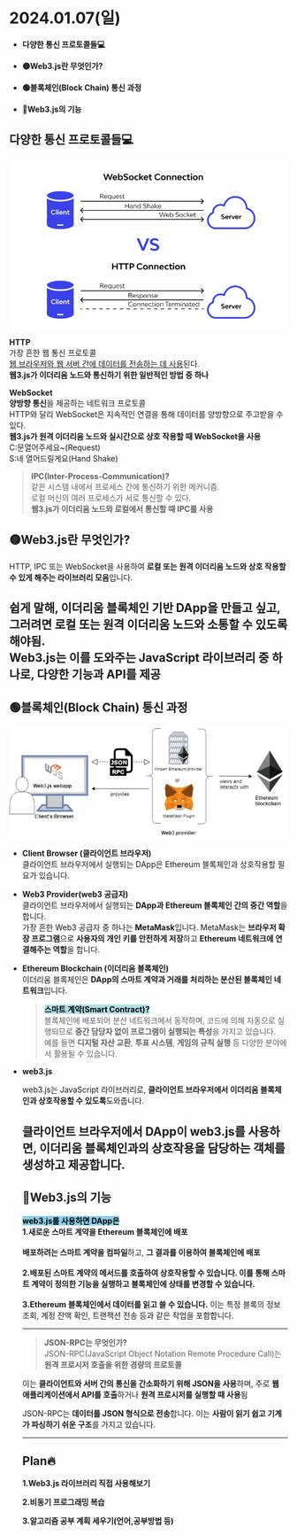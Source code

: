 <h1>2024.01.07(일)</h1>

<ul>

<li>

**다양한 통신 프로토콜들💻**<br>
<li>

**🟡Web3.js란 무엇인가?**

<li>

**🟢블록체인(Block Chain) 통신 과정**

<li>

**🔵Web3.js의 기능**
</ul>

<h2>다양한 통신 프로토콜들💻</h2>

<img src="image/http&소켓.png">

**HTTP**<br>
가장 흔한 웹 통신 프로토콜<br>
<u>웹 브라우저와 웹 서버 간에 데이터를 전송하는 데 사용</u>된다.<br>
**웹3.js가 이더리움 노드와 통신하기 위한 일반적인 방법 중 하나**

**WebSocket**<br>
**양방향 통신**을 제공하는 네트워크 프로토콜<br>
HTTP와 달리 WebSocket은 지속적인 연결을 통해 데이터를 양방향으로 주고받을 수 있다.<br>
**웹3.js가 원격 이더리움 노드와 실시간으로 상호 작용할 때 WebSocket을 사용**<br>
C:문열어주세요~(Request)<br> S:네 열어드릴게요(Hand Shake)
<br>
><strong>IPC(Inter-Process-Communication)?</strong><br>
같은 시스템 내에서 프로세스 간에 통신하기 위한 메커니즘. <br>
로컬 머신의 여러 프로세스가 서로 통신할 수 있다.<br>
>**웹3.js가 이더리움 노드와 로컬에서 통신할 때 IPC를 사용**

<h2>🟡Web3.js란 무엇인가?</h2>

HTTP, IPC 또는 WebSocket을 사용하여 **로컬 또는 원격 이더리움 노드와 상호 작용할 수 있게 해주는 라이브러리 모음**입니다.

쉽게 말해, **이더리움 블록체인 기반 DApp**을 만들고 싶고, 그러려면 **로컬 또는 원격 이더리움 노드와 소통할 수 있도록 해야됨**.<br>
**Web3.js**는 이를 도와주는 **JavaScript 라이브러리 중 하나**로, **다양한 기능과 API**를 제공
---

<h2>🟢블록체인(Block Chain) 통신 과정</h2>
<img src="image/web3.js구조.png"> 
<ul>
<li>

**Client Browser (클라이언트 브라우저)**<br>
클라이언트 브라우저에서 실행되는 DApp은 Ethereum 블록체인과 상호작용할 필요가 있습니다.
<li>

**Web3 Provider(web3 공급자)**<br>
클라이언트 브라우저에서 실행되는 **DApp과 Ethereum 블록체인 간의 중간 역할**을 합니다.<br>
가장 흔한 Web3 공급자 중 하나는 **MetaMask**입니다. MetaMask는 **브라우저 확장 프로그램**으로 **사용자의 개인 키를 안전하게 저장**하고 **Ethereum 네트워크에 연결해주는 역할**을 합니다.
<li>

**Ethereum Blockchain (이더리움 블록체인)**<br>
이더리움 블록체인은 **DApp의 스마트 계약과 거래를 처리하는 분산된 블록체인 네트워크**입니다.<br>

><strong style="background-color:powderblue;color:black;">스마트 계약(Smart Contract)?</strong><br> 블록체인에 배포되어 분산 네트워크에서 동작하며, 코드에 의해 자동으로 실행되므로 **중간 담당자 없이 프로그램이 실행되는 특성**을 가지고 있습니다.<br>
예를 들면 **디지털 자산 교환**, **투표 시스템**, **게임의 규칙 실행** 등 다양한 분야에서 활용될 수 있습니다. <br>
<li>

<strong>web3.js</strong><br>

web3.js는 JavaScript 라이브러리로, **클라이언트 브라우저에서 이더리움 블록체인과 상호작용할 수 있도록**도와줍니다.

**클라이언트 브라우저에서 DApp이 web3.js를 사용하면, 이더리움 블록체인과의 상호작용을 담당하는 객체를 생성하고 제공**합니다.
---

<h2>🔵Web3.js의 기능</h2>

<strong style="background-color:skyblue;color:black">web3.js를 사용하면 DApp은</strong><br> **1.새로운 스마트 계약을 Ethereum 블록체인에 배포**<br><br>
**배포하려는 스마트 계약을 컴파일**하고, **그 결과를 이용하여 블록체인에 배포**<br><br>
 **2.배포된 스마트 계약의 메서드를 호출하여 상호작용할 수 있습니다. 이를 통해 스마트 계약이 정의한 기능을 실행하고 블록체인에 상태를 변경할 수 있습니다.**<br><br>
 **3.Ethereum 블록체인에서 데이터를 읽고 쓸 수 있습니다.** 이는 특정 블록의 정보 조회, 계정 잔액 확인, 트랜잭션 전송 등과 같은 작업을 포함합니다.

---

><strong>JSON-RPC는 무엇인가?</strong><br>
JSON-RPC(JavaScript Object Notation Remote Procedure Call)는 **원격 프로시저 호출을 위한 경량의 프로토콜**<br>

이는 **클라이언트와 서버 간의 통신을 간소화하기 위해 JSON을 사용**하며, 주로 **웹 애플리케이션에서 API를 호출**하거나 **원격 프로시저를 실행할 때 사용**됨

JSON-RPC는 **데이터를 JSON 형식으로 전송**합니다. 이는 **사람이 읽기 쉽고 기계가 파싱하기 쉬운 구조**를 가지고 있습니다.

---
<h2>Plan🔥</h2>

**1.Web3.js 라이브러리 직접 사용해보기**

**2.비동기 프로그래밍 복습**

**3.알고리즘 공부 계획 세우기(언어,공부방법 등)**